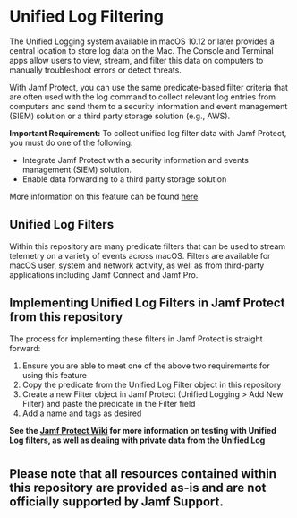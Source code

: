 # Unified Log Filtering
The Unified Logging system available in macOS 10.12 or later provides a central location to store log data on the Mac. The Console and Terminal apps allow users to view, stream, and filter this data on computers to manually troubleshoot errors or detect threats.

With Jamf Protect, you can use the same predicate-based filter criteria that are often used with the log command to collect relevant log entries from computers and send them to a security information and event management (SIEM) solution or a third party storage solution (e.g., AWS).

**Important Requirement:** To collect unified log filter data with Jamf Protect, you must do one of the following:
* Integrate Jamf Protect with a security information and events management (SIEM) solution.
* Enable data forwarding to a third party storage solution

More information on this feature can be found [here](https://docs.jamf.com/jamf-protect/documentation/Unified_Logging.html).

## Unified Log Filters
Within this repository are many predicate filters that can be used to stream telemetry on a variety of events across macOS.  Filters are available for macOS user, system and network activity, as well as from third-party applications including Jamf Connect and Jamf Pro.

## Implementing Unified Log Filters in Jamf Protect from this repository
The process for implementing these filters in Jamf Protect is straight forward:
1. Ensure you are able to meet one of the above two requirements for using this feature
2. Copy the predicate from the Unified Log Filter object in this repository
3. Create a new Filter object in Jamf Protect (Unified Logging > Add New Filter) and paste the predicate in the Filter field
4. Add a name and tags as desired

**See the [Jamf Protect Wiki](https://github.com/jamf/jamfprotect/wiki/Unified-Log-Filtering) for more information on testing with Unified Log filters, as well as dealing with private data from the Unified Log**

#
## Please note that all resources contained within this repository are provided as-is and are not officially supported by Jamf Support.
